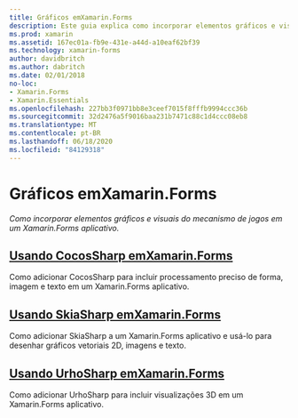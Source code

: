```yaml
---
title: Gráficos emXamarin.Forms
description: Este guia explica como incorporar elementos gráficos e visuais do mecanismo de jogos em um Xamarin.Forms aplicativo, usando CocosSharp, SkiaShap e UrhoSharp.
ms.prod: xamarin
ms.assetid: 167ec01a-fb9e-431e-a44d-a10eaf62bf39
ms.technology: xamarin-forms
author: davidbritch
ms.author: dabritch
ms.date: 02/01/2018
no-loc:
- Xamarin.Forms
- Xamarin.Essentials
ms.openlocfilehash: 227bb3f0971bb8e3ceef7015f8fffb9994ccc36b
ms.sourcegitcommit: 32d2476a5f9016baa231b7471c88c1d4ccc08eb8
ms.translationtype: MT
ms.contentlocale: pt-BR
ms.lasthandoff: 06/18/2020
ms.locfileid: "84129318"
---
```

# <a name="graphics-in-xamarinforms"></a>Gráficos emXamarin.Forms

_Como incorporar elementos gráficos e visuais do mecanismo de jogos em um Xamarin.Forms aplicativo._

## <a name="using-cocossharp-in-xamarinformscocossharpmd"></a>[Usando CocosSharp emXamarin.Forms](cocossharp.md)

Como adicionar CocosSharp para incluir processamento preciso de forma, imagem e texto em um Xamarin.Forms aplicativo.

## <a name="using-skiasharp-in-xamarinformsskiasharpindexmd"></a>[Usando SkiaSharp emXamarin.Forms](skiasharp/index.md)

Como adicionar SkiaSharp a um Xamarin.Forms aplicativo e usá-lo para desenhar gráficos vetoriais 2D, imagens e texto.

## <a name="using-urhosharp-in-xamarinformsurhosharpmd"></a>[Usando UrhoSharp emXamarin.Forms](urhosharp.md)

Como adicionar UrhoSharp para incluir visualizações 3D em um Xamarin.Forms aplicativo.
